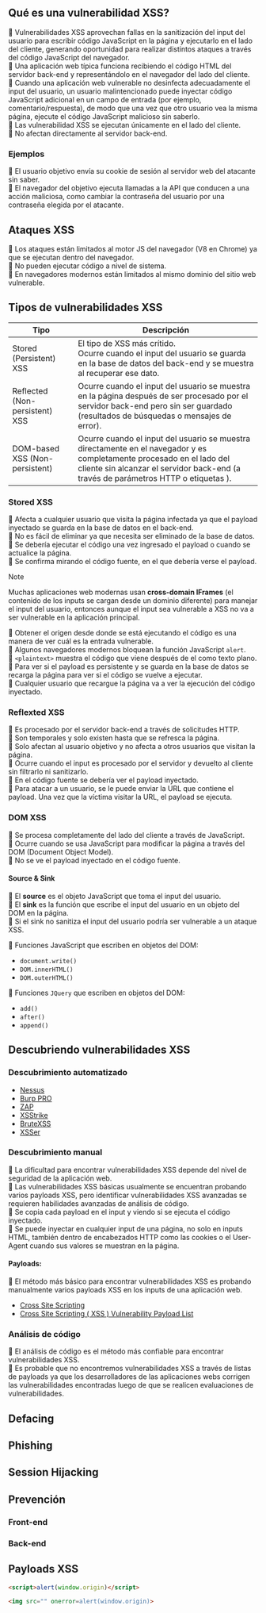 ## Qué es una vulnerabilidad XSS?
🔹 Vulnerabilidades XSS aprovechan fallas en la sanitización del input del usuario para escribir código JavaScript en la página y ejecutarlo en el lado del cliente, generando oportunidad para realizar distintos ataques a través del código JavaScript del navegador.<br />
🔹 Una aplicación web típica funciona recibiendo el código HTML del servidor back-end y representándolo en el navegador del lado del cliente.<br />
🔹 Cuando una aplicación web vulnerable no desinfecta adecuadamente el input del usuario, un usuario malintencionado puede inyectar código JavaScript adicional en un campo de entrada (por ejemplo, comentario/respuesta), de modo que una vez que otro usuario vea la misma página, ejecute el código JavaScript malicioso sin saberlo.<br />
🔹 Las vulnerabilidad XSS se ejecutan únicamente en el lado del cliente.<br />
🔹 No afectan directamente al servidor back-end.<br />
### Ejemplos
🔹 El usuario objetivo envía su cookie de sesión al servidor web del atacante sin saber.<br />
🔹 El navegador del objetivo ejecuta llamadas a la API que conducen a una acción maliciosa, como cambiar la contraseña del usuario por una contraseña elegida por el atacante.<br />
## Ataques XSS
🔹 Los ataques están limitados al motor JS del navegador (V8 en Chrome) ya que se ejecutan dentro del navegador.<br />
🔹 No pueden ejecutar código a nivel de sistema.<br />
🔹 En navegadores modernos están limitados al mismo dominio del sitio web vulnerable.<br />
## Tipos de vulnerabilidades XSS
| Tipo                           | Descripción                                                                                                                                                                                                     |
| ------------------------------ | --------------------------------------------------------------------------------------------------------------------------------------------------------------------------------------------------------------- |
| Stored (Persistent) XSS        | El tipo de XSS más crítido.<br>Ocurre cuando el input del usuario se guarda en la base de datos del back-end y se muestra al recuperar ese dato.                                                                |
| Reflected (Non-persistent) XSS | Ocurre cuando el input del usuario se muestra en la página después de ser procesado por el servidor back-end pero sin ser guardado (resultados de búsquedas o mensajes de error).                               |
| DOM-based XSS (Non-persistent) | Ocurre cuando el input del usuario se muestra directamente en el navegador y es completamente procesado en el lado del cliente sin alcanzar el servidor back-end (a través de parámetros HTTP o etiquetas <a>). |
### Stored XSS
🔹 Afecta a cualquier usuario que visita la página infectada ya que el payload inyectado se guarda en la base de datos en el back-end.<br />
🔹 No es fácil de eliminar ya que necesita ser eliminado de la base de datos.<br />
🔹 Se debería ejecutar el código una vez ingresado el payload o cuando se actualice la página.<br />
🔹 Se confirma mirando el código fuente, en el que debería verse el payload.<br />

> [!NOTE]
> Muchas aplicaciones web modernas usan **cross-domain IFrames** (el contenido de los inputs se cargan desde un dominio diferente) para manejar el input del usuario, entonces aunque el input sea vulnerable a XSS no va a ser vulnerable en la aplicación principal.

🔹 Obtener el origen desde donde se está ejecutando el código es una manera de ver cuál es la entrada vulnerable.<br />
🔹 Algunos navegadores modernos bloquean la función JavaScript `alert`.<br />
🔹 `<plaintext>` muestra el código que viene después de el como texto plano.<br />
🔹 Para ver si el payload es persistente y se guarda en la base de datos se recarga la página para ver si el código se vuelve a ejecutar.<br />
🔹 Cualquier usuario que recargue la página va a ver la ejecución del código inyectado.<br />
### Reflexted XSS
🔹 Es procesado por el servidor back-end a través de solicitudes HTTP.<br />
🔹 Son temporales y solo existen hasta que se refresca la página.<br />
🔹 Solo afectan al usuario objetivo y no afecta a otros usuarios que visitan la página.<br />
🔹 Ocurre cuando el input es procesado por el servidor y devuelto al cliente sin filtrarlo ni sanitizarlo.<br />
🔹 En el código fuente se debería ver el payload inyectado.<br />
🔹 Para atacar a un usuario, se le puede enviar la URL que contiene el payload. Una vez que la víctima visitar la URL, el payload se ejecuta.<br />
### DOM XSS
🔹 Se procesa completamente del lado del cliente a través de JavaScript.<br />
🔹 Ocurre cuando se usa JavaScript para modificar la página a través del DOM (Document Object Model).<br />
🔹 No se ve el payload inyectado en el código fuente.<br />
#### Source & Sink
🔹 El **source** es el objeto JavaScript que toma el input del usuario.<br />
🔹 El **sink** es la función que escribe el input del usuario en un objeto del DOM en la página.<br />
🔹 Si el sink no sanitiza el input del usuario podría ser vulnerable a un ataque XSS.<br />

🔹 Funciones JavaScript que escriben en objetos del DOM:
- `document.write()`
- `DOM.innerHTML()`
- `DOM.outerHTML()`<br />

🔹 Funciones `JQuery` que escriben en objetos del DOM:

- `add()`
- `after()`
- `append()`
## Descubriendo vulnerabilidades XSS
### Descubrimiento automatizado
- [Nessus](https://www.tenable.com/products/nessus)
- [Burp PRO](https://portswigger.net/burp/pro)
- [ZAP](https://www.zaproxy.org/)
- [XSStrike](https://github.com/s0md3v/XSStrike)
- [BruteXSS](https://github.com/rajeshmajumdar/BruteXSS)
- [XSSer](https://github.com/epsylon/xsser)
### Descubrimiento manual
🔹 La dificultad para encontrar vulnerabilidades XSS depende del nivel de seguridad de la aplicación web.<br />
🔹 Las vulnerabilidades XSS básicas usualmente se encuentran probando varios payloads XSS, pero identificar vulnerabilidades XSS avanzadas se requieren habilidades avanzadas de análisis de código.<br />
🔹 Se copia cada payload en el input y viendo si se ejecuta el código inyectado.<br />
🔹 Se puede inyectar en cualquier input de una página, no solo en inputs HTML, también dentro de encabezados HTTP como las cookies o el User-Agent cuando sus valores se muestran en la página.<br />
#### Payloads:
🔹 El método más básico para encontrar vulnerabilidades XSS es probando manualmente varios payloads XSS en los inputs de una aplicación web.<br />
- [Cross Site Scripting](https://github.com/swisskyrepo/PayloadsAllTheThings/blob/master/XSS%20Injection/README.md)
- [Cross Site Scripting ( XSS ) Vulnerability Payload List](https://github.com/payloadbox/xss-payload-list)
### Análisis de código
🔹 El análisis de código es el método más confiable para encontrar vulnerabilidades XSS.<br />
🔹 Es probable que no encontremos vulnerabilidades XSS a través de listas de payloads ya que los desarrolladores de las aplicaciones webs corrigen las vulnerabilidades encontradas luego de que se realicen evaluaciones de vulnerabilidades.<br />
## Defacing
## Phishing
## Session Hijacking
## Prevención
### Front-end
### Back-end

## Payloads XSS
```html
<script>alert(window.origin)</script>
```

```html
<img src="" onerror=alert(window.origin)>
```